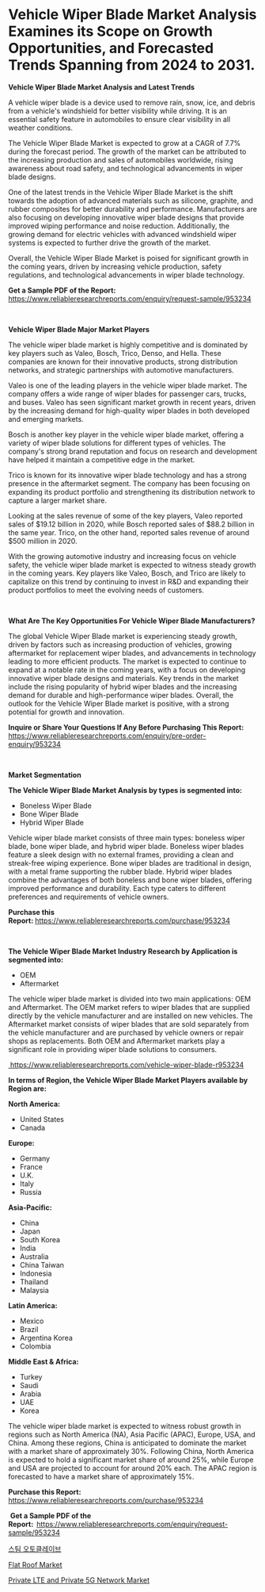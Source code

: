 <p><h1>Vehicle Wiper Blade Market Analysis Examines its Scope on Growth Opportunities, and Forecasted Trends Spanning from 2024 to 2031.</h1></p><p><strong>Vehicle Wiper Blade Market Analysis and Latest Trends</strong></p>
<p><p>A vehicle wiper blade is a device used to remove rain, snow, ice, and debris from a vehicle's windshield for better visibility while driving. It is an essential safety feature in automobiles to ensure clear visibility in all weather conditions.</p><p>The Vehicle Wiper Blade Market is expected to grow at a CAGR of 7.7% during the forecast period. The growth of the market can be attributed to the increasing production and sales of automobiles worldwide, rising awareness about road safety, and technological advancements in wiper blade designs. </p><p>One of the latest trends in the Vehicle Wiper Blade Market is the shift towards the adoption of advanced materials such as silicone, graphite, and rubber composites for better durability and performance. Manufacturers are also focusing on developing innovative wiper blade designs that provide improved wiping performance and noise reduction. Additionally, the growing demand for electric vehicles with advanced windshield wiper systems is expected to further drive the growth of the market.</p><p>Overall, the Vehicle Wiper Blade Market is poised for significant growth in the coming years, driven by increasing vehicle production, safety regulations, and technological advancements in wiper blade technology.</p></p>
<p><strong>Get a Sample PDF of the Report:&nbsp;</strong> <a href="https://www.reliableresearchreports.com/enquiry/request-sample/953234">https://www.reliableresearchreports.com/enquiry/request-sample/953234</a></p>
<p>&nbsp;</p>
<p><strong>Vehicle Wiper Blade Major Market Players</strong></p>
<p><p>The vehicle wiper blade market is highly competitive and is dominated by key players such as Valeo, Bosch, Trico, Denso, and Hella. These companies are known for their innovative products, strong distribution networks, and strategic partnerships with automotive manufacturers.</p><p>Valeo is one of the leading players in the vehicle wiper blade market. The company offers a wide range of wiper blades for passenger cars, trucks, and buses. Valeo has seen significant market growth in recent years, driven by the increasing demand for high-quality wiper blades in both developed and emerging markets.</p><p>Bosch is another key player in the vehicle wiper blade market, offering a variety of wiper blade solutions for different types of vehicles. The company's strong brand reputation and focus on research and development have helped it maintain a competitive edge in the market.</p><p>Trico is known for its innovative wiper blade technology and has a strong presence in the aftermarket segment. The company has been focusing on expanding its product portfolio and strengthening its distribution network to capture a larger market share.</p><p>Looking at the sales revenue of some of the key players, Valeo reported sales of $19.12 billion in 2020, while Bosch reported sales of $88.2 billion in the same year. Trico, on the other hand, reported sales revenue of around $500 million in 2020.</p><p>With the growing automotive industry and increasing focus on vehicle safety, the vehicle wiper blade market is expected to witness steady growth in the coming years. Key players like Valeo, Bosch, and Trico are likely to capitalize on this trend by continuing to invest in R&D and expanding their product portfolios to meet the evolving needs of customers.</p></p>
<p>&nbsp;</p>
<p><strong>What Are The Key Opportunities For Vehicle Wiper Blade Manufacturers?</strong></p>
<p><p>The global Vehicle Wiper Blade market is experiencing steady growth, driven by factors such as increasing production of vehicles, growing aftermarket for replacement wiper blades, and advancements in technology leading to more efficient products. The market is expected to continue to expand at a notable rate in the coming years, with a focus on developing innovative wiper blade designs and materials. Key trends in the market include the rising popularity of hybrid wiper blades and the increasing demand for durable and high-performance wiper blades. Overall, the outlook for the Vehicle Wiper Blade market is positive, with a strong potential for growth and innovation.</p></p>
<p><strong>Inquire or Share Your Questions If Any Before Purchasing This Report:</strong> <a href="https://www.reliableresearchreports.com/enquiry/pre-order-enquiry/953234">https://www.reliableresearchreports.com/enquiry/pre-order-enquiry/953234</a></p>
<p>&nbsp;</p>
<p><strong>Market Segmentation</strong></p>
<p><strong>The Vehicle Wiper Blade Market Analysis by types is segmented into:</strong></p>
<p><ul><li>Boneless Wiper Blade</li><li>Bone Wiper Blade</li><li>Hybrid Wiper Blade</li></ul></p>
<p><p>Vehicle wiper blade market consists of three main types: boneless wiper blade, bone wiper blade, and hybrid wiper blade. Boneless wiper blades feature a sleek design with no external frames, providing a clean and streak-free wiping experience. Bone wiper blades are traditional in design, with a metal frame supporting the rubber blade. Hybrid wiper blades combine the advantages of both boneless and bone wiper blades, offering improved performance and durability. Each type caters to different preferences and requirements of vehicle owners.</p></p>
<p><strong>Purchase this Report:&nbsp;</strong><a href="https://www.reliableresearchreports.com/purchase/953234">https://www.reliableresearchreports.com/purchase/953234</a></p>
<p>&nbsp;</p>
<p><strong>The Vehicle Wiper Blade Market Industry Research by Application is segmented into:</strong></p>
<p><ul><li>OEM</li><li>Aftermarket</li></ul></p>
<p><p>The vehicle wiper blade market is divided into two main applications: OEM and Aftermarket. The OEM market refers to wiper blades that are supplied directly by the vehicle manufacturer and are installed on new vehicles. The Aftermarket market consists of wiper blades that are sold separately from the vehicle manufacturer and are purchased by vehicle owners or repair shops as replacements. Both OEM and Aftermarket markets play a significant role in providing wiper blade solutions to consumers.</p></p>
<p><a href="https://www.reliableresearchreports.com/vehicle-wiper-blade-r953234">&nbsp;https://www.reliableresearchreports.com/vehicle-wiper-blade-r953234</a></p>
<p><strong>In terms of Region, the Vehicle Wiper Blade Market Players available by Region are:</strong></p>
<p>
    <p> <strong> North America: </strong>
        <ul>
            <li>United States</li>
            <li>Canada</li>
        </ul>
        </p> 
    <p> <strong> Europe: </strong>
        <ul>
            <li>Germany</li>
            <li>France</li>
            <li>U.K.</li>
            <li>Italy</li>
            <li>Russia</li>
        </ul>
        </p> 
    <p> <strong> Asia-Pacific: </strong>
        <ul>
            <li>China</li>
            <li>Japan</li>
            <li>South Korea</li>
            <li>India</li>
            <li>Australia</li>
            <li>China Taiwan</li>
            <li>Indonesia</li>
            <li>Thailand</li>
            <li>Malaysia</li>
        </ul>
        </p> 
    <p> <strong> Latin America: </strong>
        <ul>
            <li>Mexico</li>
            <li>Brazil</li>
            <li>Argentina Korea</li>
            <li>Colombia</li>
        </ul>
        </p> 
    <p> <strong> Middle East & Africa: </strong>
        <ul>
            <li>Turkey</li>
            <li>Saudi</li>
            <li>Arabia</li>
            <li>UAE</li>
            <li>Korea</li>
        </ul>
    </p>
    </p>
<p><p>The vehicle wiper blade market is expected to witness robust growth in regions such as North America (NA), Asia Pacific (APAC), Europe, USA, and China. Among these regions, China is anticipated to dominate the market with a market share of approximately 30%. Following China, North America is expected to hold a significant market share of around 25%, while Europe and USA are projected to account for around 20% each. The APAC region is forecasted to have a market share of approximately 15%.</p></p>
<p><strong>Purchase this Report: </strong><a href="https://www.reliableresearchreports.com/purchase/953234">https://www.reliableresearchreports.com/purchase/953234</a></p>
<p>&nbsp;<strong>Get a Sample PDF of the Report:&nbsp;&nbsp;</strong><a href="https://www.reliableresearchreports.com/enquiry/request-sample/953234">https://www.reliableresearchreports.com/enquiry/request-sample/953234</a></p>
<p><strong></strong></p>
<p><p><a href="https://github.com/vss5505pa7z1p/Market-Research-Report-List-3/blob/main/35292014319.md">스팀 오토클레이브</a></p><p><a href="https://github.com/labibmmn112/Market-Research-Report-List-1/blob/main/flat-roof-market.md">Flat Roof Market</a></p><p><a href="https://issuu.com/reportprime-2/docs/private-lte-and-private-5g-network-market-size-203">Private LTE and Private 5G Network Market</a></p></p>